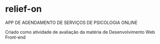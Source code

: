 # relief-on

APP DE AGENDAMENTO DE SERVIÇOS DE PSICOLOGIA ONLINE

Criado como atividade de avaliação da matéria de Desenvolvimento Web Front-end

